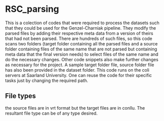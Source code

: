 # RSC_parsing
This is a colection of codes that were required to process the datasets such that they could be used for the Genzel-Charniak pipeline.
They modify the parsed files by adding their respective meta data from a version of theirs that had not been parsed. There are hundreds of such files, so this code scans two folders (target folder containing all the parsed files and a source folder containing files of the same name that are not parsed but containing meta data that the final version needs) to select files of the same name and do the necessary changes.
Other code snippets also make further changes as necessary for the project.
A sample target folder file, source folder file has also been provided in the dataset folder.
This code runs on the coli servers at Saarland University. One can reuse the code for their specific tasks just by changing the required path.
## File types
the source files are in vrt format but the target files are in conllu. The resultant file type can be of any type desired.
